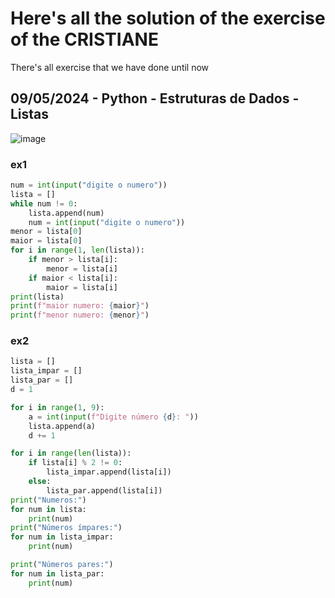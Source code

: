 # Here's all the solution of the exercise of the CRISTIANE
There's all exercise that we have done until now 
## 09/05/2024 - Python - Estruturas de Dados - Listas
![image](https://github.com/oregonyuky/trabalho-da-cris/assets/152916454/7ecfd373-88cc-44d0-a8ab-493948ebd1dc)
### ex1
```py
num = int(input("digite o numero"))
lista = []
while num != 0:
    lista.append(num)
    num = int(input("digite o numero"))
menor = lista[0]
maior = lista[0]
for i in range(1, len(lista)):
    if menor > lista[i]:
        menor = lista[i]
    if maior < lista[i]:
        maior = lista[i]
print(lista)
print(f"maior numero: {maior}")
print(f"menor numero: {menor}")
```
### ex2
```py
lista = []
lista_impar = []
lista_par = []
d = 1

for i in range(1, 9):
    a = int(input(f"Digite número {d}: "))
    lista.append(a)
    d += 1

for i in range(len(lista)):
    if lista[i] % 2 != 0:
        lista_impar.append(lista[i])
    else:
        lista_par.append(lista[i])
print("Numeros:")
for num in lista:
    print(num)
print("Números ímpares:")
for num in lista_impar:
    print(num)

print("Números pares:")
for num in lista_par:
    print(num)
```

